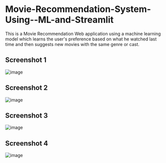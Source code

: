 # Movie-Recommendation-System-Using--ML-and-Streamlit

This is  a Movie Recommendation Web application using a machine learning model which learns the user's preference  based on what he watched last time and then suggests new movies with the same genre or cast.


## Screenshot 1

![image](https://github.com/gaurav0401/Movie-Recommendation-System-Using--ML-and-Streamlit/assets/80095859/132a2929-37a2-49db-8273-823c8732670a)



## Screenshot 2

![image](https://github.com/gaurav0401/Movie-Recommendation-System-Using--ML-and-Streamlit/assets/80095859/121a669c-2bb6-4737-8eca-783c32d54ea1)

## Screenshot 3
![image](https://github.com/gaurav0401/Movie-Recommendation-System-Using--ML-and-Streamlit/assets/80095859/876c03c3-4d97-4571-a5b1-ad13c4a683f4)



## Screenshot 4

![image](https://github.com/gaurav0401/Movie-Recommendation-System-Using--ML-and-Streamlit/assets/80095859/788c960e-2492-4e1c-983f-48bf8ca63f22)

